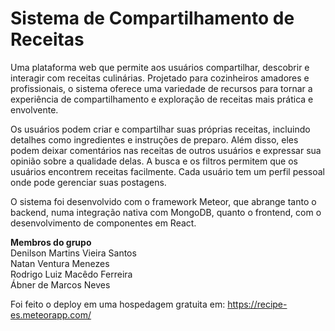 Sistema de Compartilhamento de Receitas
======
Uma plataforma web que permite aos usuários compartilhar, descobrir e interagir com receitas culinárias. Projetado para cozinheiros amadores e profissionais, o sistema oferece uma variedade de recursos para tornar a experiência de compartilhamento e exploração de receitas mais prática e envolvente.

Os usuários podem criar e compartilhar suas próprias receitas, incluindo detalhes como ingredientes e instruções de preparo.
Além disso, eles podem deixar comentários nas receitas de outros usuários e expressar sua opinião sobre a qualidade delas.
A busca e os filtros permitem que os usuários encontrem receitas facilmente.
Cada usuário tem um perfil pessoal onde pode gerenciar suas postagens.

O sistema foi desenvolvido com o framework Meteor, que abrange tanto o backend, numa integração nativa com MongoDB, quanto o frontend, com o desenvolvimento de componentes em React.

**Membros do grupo**\
Denilson Martins Vieira Santos\
Natan Ventura Menezes\
Rodrigo Luiz Macêdo Ferreira\
Ábner de Marcos Neves

Foi feito o deploy em uma hospedagem gratuita em: https://recipe-es.meteorapp.com/
